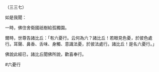 （三三七）

如是我聞：

一時，佛住舍衛國祇樹給孤獨園。

爾時，世尊告諸比丘：「有六憂行。云何為六？諸比丘！若眼見色憂，於彼色處行。耳聲、鼻香、舌味、身觸、意識法憂，於彼法處行。諸比丘！是名六憂行。」

佛說此經已，諸比丘聞佛所說，歡喜奉行。



#六憂行
